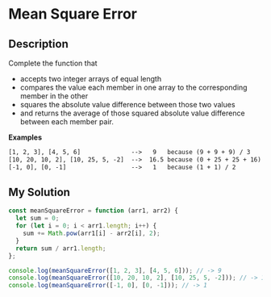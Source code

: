 # Mean Square Error

## Description

Complete the function that

- accepts two integer arrays of equal length
- compares the value each member in one array to the corresponding member in the other
- squares the absolute value difference between those two values
- and returns the average of those squared absolute value difference between each member pair.

**Examples**

```txt
[1, 2, 3], [4, 5, 6]              -->   9   because (9 + 9 + 9) / 3
[10, 20, 10, 2], [10, 25, 5, -2]  -->  16.5 because (0 + 25 + 25 + 16) / 4
[-1, 0], [0, -1]                  -->   1   because (1 + 1) / 2
```

## My Solution

```js
const meanSquareError = function (arr1, arr2) {
  let sum = 0;
  for (let i = 0; i < arr1.length; i++) {
    sum += Math.pow(arr1[i] - arr2[i], 2);
  }
  return sum / arr1.length;
};

console.log(meanSquareError([1, 2, 3], [4, 5, 6])); // -> 9
console.log(meanSquareError([10, 20, 10, 2], [10, 25, 5, -2])); // -> 16.5
console.log(meanSquareError([-1, 0], [0, -1])); // -> 1
```
